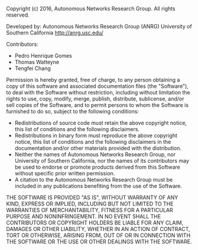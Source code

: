 Copyright (c) 2016, Autonomous Networks Research Group. All rights reserved.

Developed by:
Autonomous Networks Research Group (ANRG)
University of Southern California
http://anrg.usc.edu/

Contributors:
* Pedro Henrique Gomes
* Thomas Watteyne
* Tengfei Chang

Permission is hereby granted, free of charge, to any person obtaining a copy of
this software and associated documentation files (the "Software"), to deal with
the Software without restriction, including without limitation the rights to
use, copy, modify, merge, publish, distribute, sublicense, and/or sell copies of
the Software, and to permit persons to whom the Software is furnished to do so,
subject to the following conditions:

- Redistributions of source code must retain the above copyright notice, this
  list of conditions and the following disclaimers.
- Redistributions in binary form must reproduce the above copyright notice, this
  list of conditions and the following disclaimers in the documentation and/or
  other materials provided with the distribution.
- Neither the names of Autonomous Networks Research Group, nor University of
  Southern California, nor the names of its contributors may be used to endorse
  or promote products derived from this Software without specific prior written
  permission.
- A citation to the Autonomous Networks Research Group must be included in any
  publications benefiting from the use of the Software.

THE SOFTWARE IS PROVIDED "AS IS", WITHOUT WARRANTY OF ANY KIND, EXPRESS OR
IMPLIED, INCLUDING BUT NOT LIMITED TO THE WARRANTIES OF MERCHANTABILITY, FITNESS
FOR A PARTICULAR PURPOSE AND NONINFRINGEMENT. IN NO EVENT SHALL THE CONTRIBUTORS
OR COPYRIGHT HOLDERS BE LIABLE FOR ANY CLAIM, DAMAGES OR OTHER LIABILITY,
WHETHER IN AN ACTION OF CONTRACT, TORT OR OTHERWISE, ARISING FROM, OUT OF OR IN
CONNECTION WITH THE SOFTWARE OR THE USE OR OTHER DEALINGS WITH THE SOFTWARE.